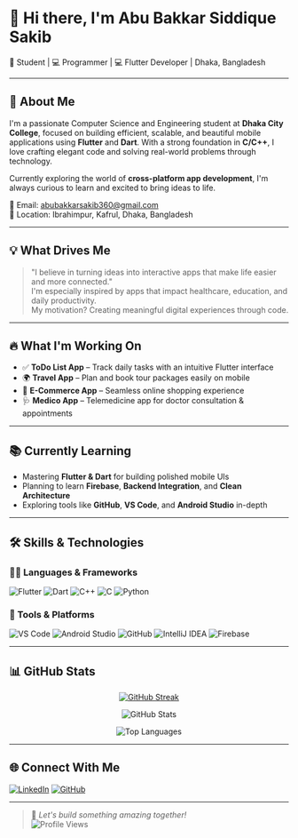 # 👋 Hi there, I'm Abu Bakkar Siddique Sakib  
🎯 Student | 💻 Programmer | 💻 Flutter Developer | Dhaka, Bangladesh

---

## 💫 About Me

I'm a passionate Computer Science and Engineering student at **Dhaka City College**, focused on building efficient, scalable, and beautiful mobile applications using **Flutter** and **Dart**. With a strong foundation in **C/C++**, I love crafting elegant code and solving real-world problems through technology.

Currently exploring the world of **cross-platform app development**, I'm always curious to learn and excited to bring ideas to life.

📧 Email: abubakkarsakib360@gmail.com  
📍 Location: Ibrahimpur, Kafrul, Dhaka, Bangladesh

---

## 💡 What Drives Me

> "I believe in turning ideas into interactive apps that make life easier and more connected."  
> I'm especially inspired by apps that impact healthcare, education, and daily productivity.  
> My motivation? Creating meaningful digital experiences through code.

---

## 🔥 What I'm Working On

- ✅ **ToDo List App** – Track daily tasks with an intuitive Flutter interface  
- 🌍 **Travel App** – Plan and book tour packages easily on mobile  
- 🛒 **E-Commerce App** – Seamless online shopping experience  
- 🩺 **Medico App** – Telemedicine app for doctor consultation & appointments  

---

## 📚 Currently Learning

- Mastering **Flutter & Dart** for building polished mobile UIs  
- Planning to learn **Firebase**, **Backend Integration**, and **Clean Architecture**  
- Exploring tools like **GitHub**, **VS Code**, and **Android Studio** in-depth  

---

## 🛠️ Skills & Technologies

### 🧑‍💻 Languages & Frameworks

![Flutter](https://img.shields.io/badge/Flutter-02569B?style=for-the-badge&logo=flutter&logoColor=white)
![Dart](https://img.shields.io/badge/Dart-0175C2?style=for-the-badge&logo=dart&logoColor=white)
![C++](https://img.shields.io/badge/C++-00599C?style=for-the-badge&logo=c%2B%2B&logoColor=white)
![C](https://img.shields.io/badge/C-00599C?style=for-the-badge&logo=c&logoColor=white)
![Python](https://img.shields.io/badge/Python-3776AB?style=for-the-badge&logo=python&logoColor=white)

### 🔧 Tools & Platforms

![VS Code](https://img.shields.io/badge/VSCode-007ACC?style=for-the-badge&logo=visual-studio-code&logoColor=white)
![Android Studio](https://img.shields.io/badge/Android%20Studio-3DDC84?style=for-the-badge&logo=android-studio&logoColor=white)
![GitHub](https://img.shields.io/badge/GitHub-181717?style=for-the-badge&logo=github&logoColor=white)
![IntelliJ IDEA](https://img.shields.io/badge/IntelliJ%20IDEA-000000?style=for-the-badge&logo=intellij-idea&logoColor=white)
![Firebase](https://img.shields.io/badge/Firebase-ffca28?style=for-the-badge&logo=firebase&logoColor=black)

---

## 📊 GitHub Stats

<p align="center">
  <a href="https://git.io/streak-stats">
    <img src="https://streak-stats.demolab.com?user=Sakib360a&theme=github-dark&hide_border=true" alt="GitHub Streak" />
  </a>
</p>

<p align="center">
  <img src="https://github-readme-stats.vercel.app/api?username=Sakib360a&show_icons=true&theme=github_dark&hide_border=true" alt="GitHub Stats" />
</p>

<p align="center">
  <img src="https://github-readme-stats.vercel.app/api/top-langs/?username=Sakib360a&layout=compact&theme=github_dark&hide_border=true" alt="Top Languages" />
</p>

---

## 🌐 Connect With Me

[![LinkedIn](https://img.shields.io/badge/LinkedIn-blue?style=for-the-badge&logo=linkedin)](https://www.linkedin.com/in/abu-bakkar-siddique-sakib-374a38251/)
[![GitHub](https://img.shields.io/badge/GitHub-black?style=for-the-badge&logo=github)](https://github.com/Sakib360a)

---

> 💬 *Let's build something amazing together!*  
> ![Profile Views](https://komarev.com/ghpvc/?username=Sakib360a&color=blue&style=flat-square)
